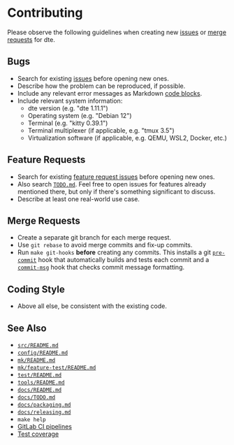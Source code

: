 Contributing
============

Please observe the following guidelines when creating new [issues]
or [merge requests] for dte.

Bugs
----

* Search for existing [issues] before opening new ones.
* Describe how the problem can be reproduced, if possible.
* Include any relevant error messages as Markdown [code blocks].
* Include relevant system information:
  * dte version (e.g. "dte 1.11.1")
  * Operating system (e.g. "Debian 12")
  * Terminal (e.g. "kitty 0.39.1")
  * Terminal multiplexer (if applicable, e.g. "tmux 3.5")
  * Virtualization software (if applicable, e.g. QEMU, WSL2, Docker, etc.)

Feature Requests
----------------

* Search for existing [feature request issues] before opening new ones.
* Also search [`TODO.md`]. Feel free to open issues for features already
  mentioned there, but only if there's something significant to discuss.
* Describe at least one real-world use case.

Merge Requests
--------------

* Create a separate git branch for each merge request.
* Use `git rebase` to avoid merge commits and fix-up commits.
* Run `make git-hooks` **before** creating any commits. This installs
  a git [`pre-commit`] hook that automatically builds and tests each
  commit and a [`commit-msg`] hook that checks commit message
  formatting.

Coding Style
------------

* Above all else, be consistent with the existing code.

See Also
--------

* [`src/README.md`](../src/README.md)
* [`config/README.md`](../config/README.md)
* [`mk/README.md`](../mk/README.md)
* [`mk/feature-test/README.md`](../mk/feature-test/README.md)
* [`test/README.md`](../test/README.md)
* [`tools/README.md`](../tools/README.md)
* [`docs/README.md`](README.md)
* [`docs/TODO.md`](TODO.md)
* [`docs/packaging.md`](packaging.md)
* [`docs/releasing.md`](releasing.md)
* `make help`
* [GitLab CI pipelines](https://gitlab.com/craigbarnes/dte/-/pipelines)
* [Test coverage](https://craigbarnes.gitlab.io/dte/coverage/)


[issues]: https://gitlab.com/craigbarnes/dte/-/issues
[feature request issues]: https://gitlab.com/craigbarnes/dte/-/issues/?sort=updated_desc&state=all&or%5Blabel_name%5D%5B%5D=Type%3A%3AFeature&or%5Blabel_name%5D%5B%5D=Type%3A%3AEnhancement&first_page_size=50
[merge requests]: https://gitlab.com/craigbarnes/dte/-/merge_requests
[code blocks]: https://docs.gitlab.com/ee/user/markdown.html#code-spans-and-blocks
[`TODO.md`]: TODO.md
[`pre-commit`]: ../tools/git-hooks/pre-commit
[`commit-msg`]: ../tools/git-hooks/commit-msg
